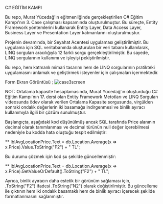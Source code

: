 C# EĞİTİM KAMPI

Bu repo, Murat Yücedağ'ın eğitmenliğinde gerçekleştirilen C# Eğitim Kampı'nın 3. Case çalışması kapsamında oluşturulmuştur. Bu süreçte, Entity Framework yöntemlerini kullanarak Entity Layer, Data Access Layer, Business Layer ve Presentation Layer katmanlarını oluşturulmuştur.

Projenin devamında, bir Seyahat Acentesi uygulaması geliştirilmiştir. Bu uygulama için SQL veritabanında oluşturulan bir veri tabanı kullanılarak, LINQ sorguları aracılığıyla 12 farklı sorgu gerçekleştirilmiştir. Bu sayede, LINQ sorgularının kullanımı ve işleyişi pekiştirilmiştir.

Bu repo, hem katmanlı mimari tasarımı hem de LINQ sorgularının pratikteki uygulamasını anlamak ve geliştirmek isteyenler için çalışmaları içermektedir.

Form Ekran Görüntüsü ;
![case3screen](https://github.com/user-attachments/assets/3f2ec6e4-fc92-4ea7-8295-88625bc54672)


NOT: Ortalama kapasite hesaplamasında, Murat Yücedağ'ın oluşturduğu C# Eğitim Kampı'nın 17. dersi olan Entity Framework Metotları ve LINQ Sorguları videosunda ödev olarak verilen Ortalama Kapasite sorgusunda, virgülden sonraki ondalık değerlerin iki basamağa indirgenmesi ve binlik ayıracı kullanımıyla ilgili bir çözüm sunulmuştur.

Başlangıçta, aşağıdaki kod düşünülmüş ancak SQL tarafında Price alanının decimal olarak tanımlanması ve decimal türünün null değer içerebilmesi nedeniyle bu kodda hata oluştuğu tespit edilmiştir:

** lblAvgLocationPrice.Text = db.Location.Average(x => x.Price).Value.ToString("F2") + " TL";

Bu durumu çözmek için kod şu şekilde güncellenmiştir:

** lblAvgLocationPrice.Text = db.Location.Average(x => x.Price).GetValueOrDefault().ToString("F2") + " TL";

Ayrıca, binlik ayıracın daha estetik bir görünüm sağlaması için, .ToString("F2") ifadesi .ToString("N2") olarak değiştirilmiştir. Bu güncelleme ile çıktının hem iki ondalık basamaklı hem de binlik ayıracı içerecek şekilde formatlanmasını sağlanmıştır.



